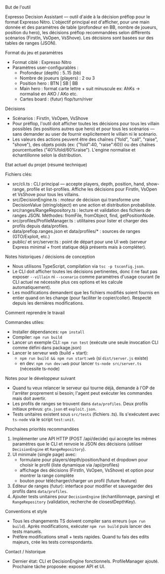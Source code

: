 But de l'outil

Expresso Decision Assistant — outil d'aide à la décision préflop pour le format Expresso Nitro.
L'objectif principal est d'afficher, pour une main donnée et des paramètres de table (profondeur en BB, nombre de joueurs, position du hero), les décisions préflop recommandées selon différents scénarios (FirstIn, VsOpen, VsShove). Les décisions sont basées sur des tables de ranges (JSON).

Format du jeu et paramètres

- Format ciblé : Expresso Nitro
- Paramètres user-configurables :
  - Profondeur (depth) : 5..15 (bb)
  - Nombre de joueurs (players) : 2 ou 3
  - Position hero : BTN | SB | BB
  - Main hero : format carte lettre + suit minuscule ex: AhKs -> normalisé en AKO / AKo etc.
  - Cartes board : (futur) flop/turn/river

Décisions

- Scénarios : FirstIn, VsOpen, VsShove
- Pour préflop, l'outil doit afficher toutes les décisions pour tous les villain possibles (les positions autres que hero) et pour tous les scénarios — sans demander au user de fournir explicitement le villain ni le scénario.
- Les valeurs des actions peuvent être des chaînes ("fold", "call", "raise", "shove"), des objets poids (ex: {"fold":40, "raise":60}) ou des chaînes pourcentuelles ("40%fold/60%raise"). L'engine normalise et échantillonne selon la distribution.

Etat actuel du projet (résumé technique)

Fichiers clés:
- src/cli.ts : CLI principal — accepte players, depth, position, hand, show-range, profile et list-profiles. Affiche les décisions pour FirstIn, VsOpen et VsShove pour tous les villains.
- src/DecisionEngine.ts : moteur de décision qui transforme une DecisionValue (string/object) en une action et distribution probabiliste.
- src/ranges/RangeRepository.ts : lecture et validation des fichiers de ranges JSON. Méthodes: fromFile, fromObject, find, getPositionNode.
- src/profiles/ProfileManager.ts : utilitaires pour lister et charger des profils depuis data/profiles.
- data/preflop.ranges.json et data/profiles/* : sources de ranges (GTO/Exploit, etc.)
- public/ et src/server.ts : point de départ pour une UI web (serveur Express minimal + front statique déjà présents mais à compléter).

Notes historiques / décisions de conception

- Nous utilisons TypeScript, compilation via `tsc -p tsconfig.json`.
- Le CLI doit afficher toutes les décisions pertinentes, donc il ne faut pas exposer `--villain` ni `--scenario` comme paramètres d'usage courant (le CLI actuel ne nécessite plus ces options et les calcule automatiquement).
- Les modifications demandent que les fichiers modifiés soient fournis en entier quand on les change (pour faciliter le copier/coller). Respecté depuis les dernières modifications.

Comment reprendre le travail

Commandes utiles:
- Installer dépendances: `npm install`
- Compiler: `npm run build`
- Lancer un exemple CLI: `npm run test` (exécute une seule invocation CLI comme défini dans package.json)
- Lancer le serveur web (build + start):
  - `npm run build && npm run start:web` (si `dist/server.js` existe)
  - en dev: `npm run dev:web` pour lancer `ts-node src/server.ts` (nécessite ts-node)

Notes pour le développeur suivant

- Quand tu veux relancer le serveur qui tourne déjà, demande à l'OP de l'arrêter proprement si besoin; l'agent peut exécuter les commandes mais doit avertir.
- Les profils de ranges se trouvent dans `data/profiles`. Deux profils initiaux prévus: `gto.json` et `exploit.json`.
- Tests unitaires existent sous `src/tests` (fichiers .ts). Ils s'exécutent avec `ts-node` via le script `test:unit`.

Prochaines priorités recommandées

1. Implémenter une API HTTP (POST /api/decide) qui accepte les mêmes paramètres que le CLI et renvoie le JSON des décisions (utiliser `DecisionEngine` et `RangeRepository`).
2. UI minimale (single page) avec:
   - formulaire pour players/depth/position/hand et dropdown pour choisir le profil (liste dynamique via /api/profiles)
   - affichage des décisions (FirstIn, VsOpen, VsShove) et option pour montrer la range complète
   - bouton pour télécharger/charger un profil (future feature)
3. Éditeur de ranges (futur): interface pour modifier et sauvegarder des profils dans `data/profiles`.
4. Ajouter tests unitaires pour `DecisionEngine` (échantillonnage, parsing) et `RangeRepository` (validation, recherche de closestDepthKey).

Conventions et style

- Tous les changements TS doivent compiler sans erreurs (`npm run build`). Après modifications, exécuter `npm run build` puis lancer des tests manuels.
- Préfère modifications small + tests rapides. Quand tu fais des edits majeurs, crée les tests correspondants.

Contact / historique

- Dernier état: CLI et DecisionEngine fonctionnels. ProfileManager ajouté. Prochaine tâche proposée: exposer API et UI.



